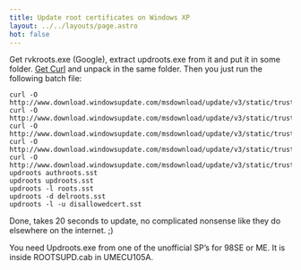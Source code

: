 ```yaml
---
title: Update root certificates on Windows XP
layout: ../../layouts/page.astro
hot: false
---
```


Get rvkroots.exe (Google), extract updroots.exe from it and put it in some folder. [Get Curl](https://rwijnsma.home.xs4all.nl/files/curl/curl-7.69.1-mbedtls-zlib-win32-static-xpmod-sse.7z) and unpack in the same folder. Then you just run the following batch file:

```
curl -O http://www.download.windowsupdate.com/msdownload/update/v3/static/trustedr/en/authroots.sst
curl -O http://www.download.windowsupdate.com/msdownload/update/v3/static/trustedr/en/delroots.sst
curl -O http://www.download.windowsupdate.com/msdownload/update/v3/static/trustedr/en/disallowedcert.sst
curl -O http://www.download.windowsupdate.com/msdownload/update/v3/static/trustedr/en/roots.sst
curl -O http://www.download.windowsupdate.com/msdownload/update/v3/static/trustedr/en/updroots.sst
updroots authroots.sst
updroots updroots.sst
updroots -l roots.sst
updroots -d delroots.sst
updroots -l -u disallowedcert.sst
```

Done, takes 20 seconds to update, no complicated nonsense like they do elsewhere on the internet. ;)

You need Updroots.exe from one of the unofficial SP’s for 98SE or ME. It is inside ROOTSUPD.cab in UMECU105A.